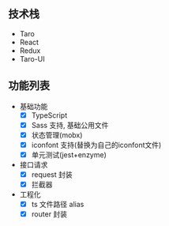 ## 技术栈

- Taro
- React
- Redux
- Taro-UI

## 功能列表

- 基础功能
  - [x] TypeScript
  - [x] Sass 支持, 基础公用文件
  - [x] 状态管理(mobx)
  - [x] iconfont 支持(替换为自己的iconfont文件)
  - [x] 单元测试(jest+enzyme)
- 接口请求
  - [x] request 封装
  - [x] 拦截器
- 工程化
  - [x] ts 文件路径 alias
  - [x] router 封装
